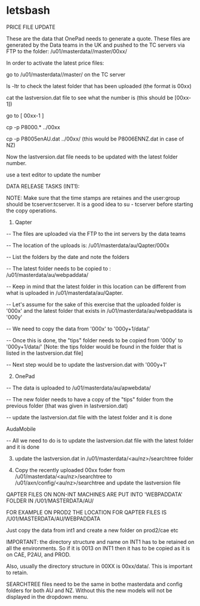 # letsbash
PRICE FILE UPDATE

These are the data that OnePad needs to generate a quote. These files are generated by the Data teams in the UK and pushed to the TC servers via FTP to the folder: /u01/masterdata/<COUNTRY>/master/00xx/

In order to activate the latest price files:

go to  /u01/masterdata/<COUNTRY>/master/  on the TC server

ls -ltr to check the latest folder that has been uploaded (the format is 00xx)

cat the lastversion.dat file to see what the number is (this should be [00xx-1])

go to [ 00xx-1 ]

cp -p P8000.*  ../00xx

cp -p P8005enAU.dat ../00xx/    (this would be P8006ENNZ.dat in case of NZ)

Now the lastversion.dat file needs to be updated with the latest folder number.

use a text editor to update the number

 
DATA RELEASE TASKS (INT1):

NOTE: Make sure that the time stamps are retaines and the user:group should be tcserver:tcserver. It is a good idea to su - tcserver before starting the copy operations.

 

1) Qapter

 

-- The files are uploaded via the FTP to the int servers by the data teams

 

-- The location of the uploads is: /u01/masterdata/au/Qapter/000x

 

-- List the folders by the date and note the folders

 

-- The latest folder needs to be copied to : /u01/masterdata/au/webpaddata/

-- Keep in mind that the latest folder in this location can be different from what is uploaded in /u01/masterdata/au/Qapter.

 

-- Let's assume for the sake of this exercise that the uploaded folder is '000x' and the latest folder that exists in /u01/masterdata/au/webpaddata is '000y'

 

-- We need to copy the data from '000x' to '000y+1/data/'

 

-- Once this is done, the "tips" folder needs to be copied from '000y' to '000y+1/data/' [Note: the tips folder would be found in the folder that is listed in the lastversion.dat file]

 

 

-- Next step would be to update the lastversion.dat with '000y+1'

 

 

2) OnePad 

 

-- The data is uploaded to /u01/masterdata/au/apwebdata/

-- The new folder needs to have a copy of the "tips" folder from the previous folder (that was given in lastversion.dat)

-- update the lastversion.dat file with the latest folder and it is done

 

   AudaMobile

-- All we need to do is to update the lastversion.dat file with the latest folder and it is done

 

3) update the lastversion.dat in /u01/masterdata/<au/nz>/searchtree folder

 

4) Copy the recently uploaded 00xx foder from /u01/masterdata/<au/nz>/searchtree to /u01/axn/config/<au/nz>/searchtree and update the lastversion file

 

 

 

QAPTER FILES ON NON-INT MACHINES ARE PUT INTO 'WEBPADDATA' FOLDER IN /U01/MASTERDATA/AU/

FOR EXAMPLE ON PROD2 THE LOCATION FOR QAPTER FILES IS /U01/MASTERDATA/AU/WEBPADDATA

 

Just copy the data from int1 and create a new folder on prod2/cae etc

 

IMPORTANT: the directory structure and name on INT1 has to be retained on all the environments. So if it is 0013 on INT1 then it has to be copied as it is on CAE, P2AU, and PROD.

 

Also, usually the directory structure in 00XX is 00xx/data/. This is important to retain.

 

 

SEARCHTREE files need to be the same in bothe masterdata and config folders for both AU and NZ. Without this the new models will not be displayed in the dropdown menu.
